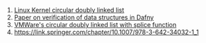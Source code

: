 1. [Linux Kernel circular doubly linked list](https://github.com/Amanieu/intrusive-rs/blob/master/src/linked_list.rs)
2. [Paper on verification of data structures in Dafny](https://leino.science/papers/krml190.pdf)
3. [VMWare's circular doubly linked list with splice function](https://github.com/vmware-labs/verified-betrfs/blob/d13ee563391daf84ff03db9a6b1986b4c072b0b3/examples/circular_list.dfy#L47)
4. https://link.springer.com/chapter/10.1007/978-3-642-34032-1_1
